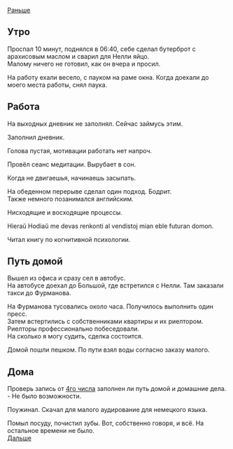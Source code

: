 [Раньше](2020.09.06.md)  
## Утро
Проспал 10 минут, поднялся в 06:40, себе сделал бутерброт с арахисовым маслом и сварил для Нелли яйцо.  
Малому ничего не готовил, как он вчера и просил.

На работу ехали весело, с пауком на раме окна. Когда доехали до моего места работы, снял паука.
## Работа
На выходных дневник не заполнял. Сейчас займусь этим.

Заполнил дневник.

Голова пустая, мотивации работать нет напроч.

Провёл сеанс медитации. Вырубает в сон.

Когда не двигаешья, начинаешь засыпать.

На обеденном перерыве сделал один подход. Бодрит.  
Также немного позанимался английским.

Нисходящие и восходящие процессы.

Hieraŭ
Hodiaŭ me devas renkonti al vendistoj mian eble futuran domon.

Читал книгу по когнитивной психологии.
## Путь домой
Вышел из офиса и сразу сел в автобус.  
На автобусе доехал до Большой, где встретился с Нелли. Там заказали такси до Фурманова.

На Фурманова тусовались около часа. Получилось выполнить один пресс.  
Затем встертились с собственниками квартиры и их риелтором. Риелторы профессионально побеседовали.  
На сколько я могу судить, сделка состоится.

Домой пошли пешком. По пути взял воды согласно заказу малого.
## Дома
Проверь запись от [4го числа](2020.09.04.md) заполнен ли путь домой и домашние дела. - Не было возможности.   

Поужинал. Скачал для малого аудирование для немецкого языка.

Помыл посуду, почистил зубы. Вот, собственно говоря, и всё. На остальное времени не было.  
[Дальше](2020.09.05.md)